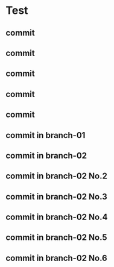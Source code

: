 # Test

## commit
## commit
## commit
## commit
## commit
## commit in branch-01
## commit in branch-02
## commit in branch-02 No.2
## commit in branch-02 No.3
## commit in branch-02 No.4
## commit in branch-02 No.5
## commit in branch-02 No.6
